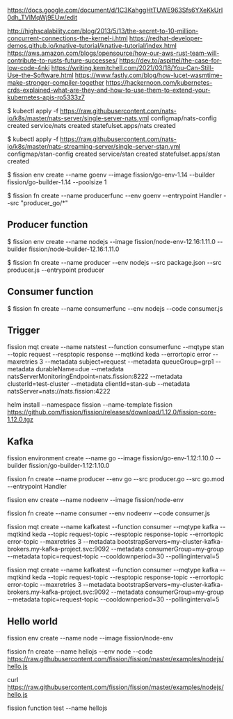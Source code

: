 
https://docs.google.com/document/d/1C3KahggHtTUWE963Sfs6YXeKkUrI0dh_TVIMqWj9EUw/edit

http://highscalability.com/blog/2013/5/13/the-secret-to-10-million-concurrent-connections-the-kernel-i.html
https://redhat-developer-demos.github.io/knative-tutorial/knative-tutorial/index.html
https://aws.amazon.com/blogs/opensource/how-our-aws-rust-team-will-contribute-to-rusts-future-successes/
https://dev.to/aspittel/the-case-for-low-code-4nki
https://writing.kemitchell.com/2021/03/18/You-Can-Still-Use-the-Software.html
https://www.fastly.com/blog/how-lucet-wasmtime-make-stronger-compiler-together
https://hackernoon.com/kubernetes-crds-explained-what-are-they-and-how-to-use-them-to-extend-your-kubernetes-apis-ro5333z7

$ kubectl apply -f https://raw.githubusercontent.com/nats-io/k8s/master/nats-server/single-server-nats.yml
configmap/nats-config created
service/nats created
statefulset.apps/nats created

$ kubectl apply -f https://raw.githubusercontent.com/nats-io/k8s/master/nats-streaming-server/single-server-stan.yml
configmap/stan-config created
service/stan created
statefulset.apps/stan created

$ fission env create --name goenv --image fission/go-env-1.14 --builder fission/go-builder-1.14 --poolsize 1

$ fission fn create --name producerfunc --env goenv --entrypoint Handler --src "producer_go/*"

## Producer function 

$ fission env create --name nodejs --image fission/node-env-12.16:1.11.0 --builder fission/node-builder-12.16:1.11.0

$ fission fn create --name producer --env nodejs --src package.json --src producer.js --entrypoint producer

## Consumer function 

$ fission fn create --name consumerfunc --env nodejs --code consumer.js

## Trigger 

fission mqt create  --name natstest --function consumerfunc --mqtype stan --topic request --resptopic response --mqtkind keda --errortopic error --maxretries 3 --metadata subject=request --metadata queueGroup=grp1 --metadata durableName=due --metadata natsServerMonitoringEndpoint=nats.fission:8222 --metadata clusterId=test-cluster --metadata clientId=stan-sub --metadata natsServer=nats://nats.fission:4222


helm install --namespace fission --name-template fission https://github.com/fission/fission/releases/download/1.12.0/fission-core-1.12.0.tgz




## Kafka

fission environment create --name go --image fission/go-env-1.12:1.10.0 --builder fission/go-builder-1.12:1.10.0

fission fn create --name producer --env go --src producer.go --src go.mod --entrypoint Handler


fission env create --name nodeenv --image fission/node-env

fission fn create --name consumer --env nodeenv --code consumer.js

fission mqt create --name kafkatest --function consumer --mqtype kafka --mqtkind keda --topic request-topic --resptopic response-topic --errortopic error-topic --maxretries 3 --metadata bootstrapServers=my-cluster-kafka-brokers.my-kafka-project.svc:9092 --metadata consumerGroup=my-group --metadata topic=request-topic  --cooldownperiod=30 --pollinginterval=5

fission mqt create --name kafkatest --function consumer --mqtype kafka --mqtkind keda --topic request-topic --resptopic response-topic --errortopic error-topic --maxretries 3 --metadata bootstrapServers=my-cluster-kafka-brokers.my-kafka-project.svc:9092 --metadata consumerGroup=my-group --metadata topic=request-topic  --cooldownperiod=30 --pollinginterval=5





## Hello world

fission env create --name node --image fission/node-env

fission fn create --name hellojs --env node --code https://raw.githubusercontent.com/fission/fission/master/examples/nodejs/hello.js

curl https://raw.githubusercontent.com/fission/fission/master/examples/nodejs/hello.js

fission function test --name hellojs

